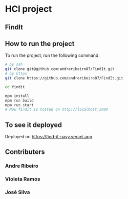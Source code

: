# HCI project

## FindIt

## How to run the project

To run the project, run the following command:

```bash
# by ssh
git clone git@github.com:andreribeiro87/FindIt.git
# by https
git clone https://github.com/andreribeiro87/FindIt.git

cd findit

npm install
npm run build
npm run start
# Now findit is hosted on http://localhost:3000
```

## To see it deployed

Deployed on https://find-it-navy.vercel.app

## Contributers

### Andre Ribeiro

### Violeta Ramos

### José Silva
